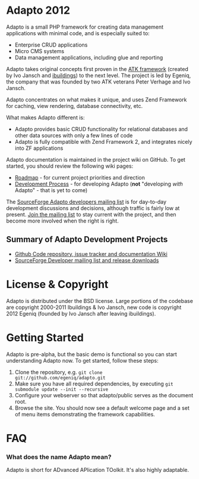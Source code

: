 Adapto 2012
===========

Adapto is a small PHP framework for creating data management applications with minimal code, and is especially suited to:

* Enterprise CRUD applications
* Micro CMS systems
* Data management applications, including glue and reporting

Adapto takes original concepts first proven in the [ATK framework](http://www.atk-framework.com) (created by Ivo Jansch and [ibuildings](http://www.ibuildings.nl/)) to the next level. The project is led by Egeniq, the company that was founded by two ATK veterans Peter Verhage and Ivo Jansch. 

Adapto concentrates on what makes it unique, and uses Zend Framework for caching, view rendering, database connectivity, etc.  

What makes Adapto different is:

* Adapto provides basic CRUD functionality for relational databases and other data sources with only a few lines of code
* Adapto is fully compatible with Zend Framework 2, and integrates nicely into ZF applications

Adapto documentation is maintained in the project wiki on GitHub.  To get started, you should review the following wiki pages:

* [Roadmap](https://github.com/egeniq/adapto/wiki/Roadmap) - for current project priorities and direction
* [Development Process](https://github.com/egeniq/adapto/wiki/Development-Process) - for developing Adapto (**not** "developing _with_ Adapto" - that is yet to come)

The [SourceForge Adapto developers mailing list](https://lists.sourceforge.net/lists/listinfo/adapto-developers) is for day-to-day development discussions and decisions, although traffic is fairly low at present. [Join the mailing list](https://lists.sourceforge.net/lists/listinfo/adapto-developers) to stay current with the project, and then become more involved when the right is right.

Summary of Adapto Development Projects
--------------------------------------
* [Github Code repository, issue tracker and documentation Wiki](https://github.com/egeniq/adapto/)
* [SourceForge Developer mailing list and release downloads](http://www.sourceforge.net/projects/adapto )

License & Copyright
===================
Adapto is distributed under the BSD license. Large portions of the codebase are copyright 2000-2011 Ibuildings & Ivo Jansch, new code is copyright 2012 Egeniq (founded by Ivo Jansch after leaving ibuildings).

Getting Started
===============
Adapto is pre-alpha, but the basic demo is functional so you can start understanding Adapto now. To get started, follow these steps:

1. Clone the repository, e.g. `git clone git://github.com/egeniq/adapto.git`
2. Make sure you have all required dependencies, by executing `git submodule update --init --recursive`
3. Configure your webserver so that adapto/public serves as the document root.
4. Browse the site. You should now see a default welcome page and a set of menu items demonstrating the framework capabilities.

FAQ
===

### What does the name Adapto mean?

Adapto is short for ADvanced APlication TOolkit. It's also highly adaptable. 
